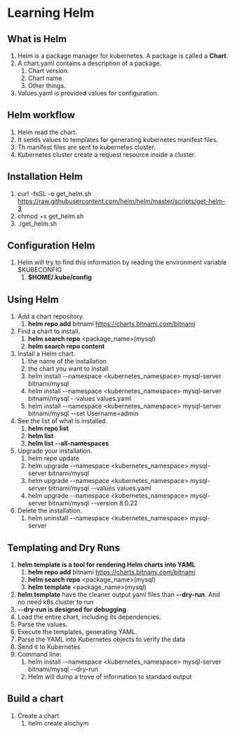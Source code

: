 # Learning Helm
## What is Helm
1. Helm is a package manager for kubernetes. A package is called a **Chart**.
1. A chart.yaml contains a description of a package.
    1. Chart version.
    1. Chart name.
    1. Other things.
1. Values.yaml is provided values for configuration.
## Helm workflow
1. Helm read the chart.
1. It sends values to templates for generating kubernetes manifest files.
1. Th manifest files are sent to kubernetes cluster.
1. Kubernetes cluster create a request resource inside a cluster.
## Installation Helm
1. curl -fsSL -o get_helm.sh https://raw.githubusercontent.com/helm/helm/master/scripts/get-helm-3
1. chmod +x get_helm.sh
1. ./get_helm.sh
## Configuration Helm
1. Helm will try to find this information by reading the environment variable $KUBECONFIG
    1.  **$HOME/.kube/config**
## Using Helm
1. Add a chart repository.
    1. **helm repo add** bitnami https://charts.bitnami.com/bitnami
1. Find a chart to install.
    1. **helm search repo** <package_name>(mysql)
    1. **helm search repo content**
1. Install a Helm chart.
    1. the name of the installation
    1. the chart you want to install
    1. helm install --namespace <kubernetes_namespace> mysql-server bitnami/mysql
    1. helm install --namespace <kubernetes_namespace> mysql-server bitnami/mysql --values values.yaml
    1. helm install --namespace <kubernetes_namespace> mysql-server bitnami/mysql --set Username=admin
1. See the list of what is installed.
    1. **helm repo list**
    1. **helm list**
    1. **helm list --all-namespaces**
1. Upgrade your installation.
    1. helm repo update
    1. helm upgrade --namespace <kubernetes_namespace> mysql-server bitnami/mysql 
    1. helm upgrade --namespace <kubernetes_namespace> mysql-server bitnami/mysql --values values.yaml
    1. helm upgrade --namespace <kubernetes_namespace> mysql-server bitnami/mysql --version 8.0.22
1. Delete the installation.
    1. helm uninstall --namespace <kubernetes_namespace> mysql-server
## Templating and Dry Runs
1. **helm template is a tool for rendering Helm charts into YAML**
    1. **helm repo add** bitnami https://charts.bitnami.com/bitnami
    1. **helm search repo** <package_name>(mysql)
    1. **helm template** <package_name>(mysql)
1. **helm template** have the cleaner output yaml files than **--dry-run**. And no need k8s cluster to run 
1. **--dry-run is designed for debugging**
1. Load the entire chart, including its dependencies.
1. Parse the values.
1. Execute the templates, generating YAML.
1. Parse the YAML into Kubernetes objects to verify the data
1. Send it to Kubernetes
1. Command line:
    1. helm install --namespace <kubernetes_namespace> mysql-server bitnami/mysql --dry-run
    1. Helm will dump a trove of information to standard output
## Build a chart
1. Create a chart
    1. helm create alochym
